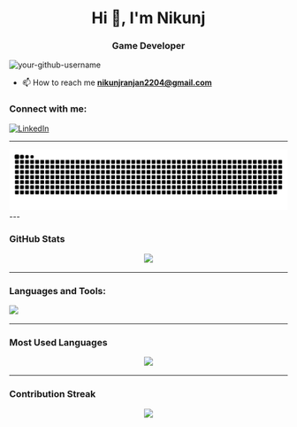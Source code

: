 <h1 align="center">Hi 👋, I'm Nikunj</h1>
<h3 align="center">Game Developer</h3>

<p align="left"> <img src="https://komarev.com/ghpvc/?username=Frost2204&label=Profile%20views&color=0e75b6&style=flat" alt="your-github-username" /> </p>

- 📫 How to reach me **nikunjranjan2204@gmail.com**

### Connect with me:
[![LinkedIn](https://img.shields.io/badge/LinkedIn-0077B5?style=for-the-badge&logo=linkedin&logoColor=white)]([your-linkedin-profile](https://www.linkedin.com/in/nikunj-ranjan-668696177/))

---
<img src="https://raw.githubusercontent.com/MrEvrim/MrEvrim/output/github-contribution-grid-snake-dark.svg" width="700px">
---

### **GitHub Stats**
<p align="center">
  <img src="https://github-readme-stats.vercel.app/api?username=Frost2204&show_icons=true&theme=dark" />
</p>

---

### **Languages and Tools:**
<p align="left">
  <img src="https://skillicons.dev/icons?i=unity,androidstudio,cpp,cs,sqlite" />
</p>

---

### **Most Used Languages**
<p align="center">
  <img src="https://github-readme-stats.vercel.app/api/top-langs/?username=Frost2204&layout=compact&theme=dark" />
</p>

---

### **Contribution Streak**
<p align="center">
  <img src="https://github-readme-streak-stats.herokuapp.com/?user=Frost2204&theme=dark" />
</p>
